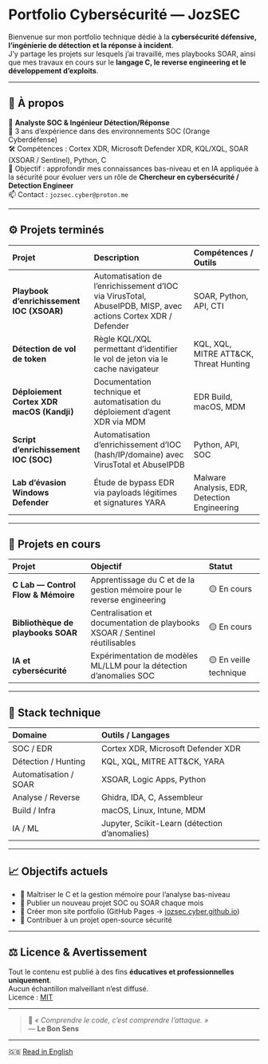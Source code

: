 #  Portfolio Cybersécurité — JozSEC

Bienvenue sur mon portfolio technique dédié à la **cybersécurité défensive, l’ingénierie de détection et la réponse à incident**.  
J’y partage les projets sur lesquels j’ai travaillé, mes playbooks SOAR, ainsi que mes travaux en cours sur le **langage C, le reverse engineering et le développement d’exploits**.

---

## 👤 À propos
🎯 **Analyste SOC & Ingénieur Détection/Réponse**  
💼 3 ans d’expérience dans des environnements SOC (Orange Cyberdéfense)  
🛠️ Compétences : Cortex XDR, Microsoft Defender XDR, KQL/XQL, SOAR (XSOAR / Sentinel), Python, C  
📍 Objectif : approfondir mes connaissances bas-niveau et en IA appliquée à la sécurité pour évoluer vers un rôle de **Chercheur en cybersécurité / Detection Engineer**  
📫 Contact : `jozsec.cyber@proton.me`

---

## ⚙️ Projets terminés

| Projet | Description | Compétences / Outils |
|:--|:--|:--|
|  **Playbook d’enrichissement IOC (XSOAR)** | Automatisation de l’enrichissement d’IOC via VirusTotal, AbuseIPDB, MISP, avec actions Cortex XDR / Defender | SOAR, Python, API, CTI |
|  **Détection de vol de token** | Règle KQL/XQL permettant d’identifier le vol de jeton via le cache navigateur | KQL, XQL, MITRE ATT&CK, Threat Hunting |
|  **Déploiement Cortex XDR macOS (Kandji)** | Documentation technique et automatisation du déploiement d’agent XDR via MDM | EDR Build, macOS, MDM |
|  **Script d’enrichissement IOC (SOC)** | Automatisation d’enrichissement d’IOC (hash/IP/domaine) avec VirusTotal et AbuseIPDB | Python, API, SOC |
|  **Lab d’évasion Windows Defender** | Étude de bypass EDR via payloads légitimes et signatures YARA | Malware Analysis, EDR, Detection Engineering |

---

## 🚧 Projets en cours

| Projet | Objectif | Statut |
|:--|:--|:--|
|  **C Lab — Control Flow & Mémoire** | Apprentissage du C et de la gestion mémoire pour le reverse engineering | 🟡 En cours |
|  **Bibliothèque de playbooks SOAR** | Centralisation et documentation de playbooks XSOAR / Sentinel réutilisables | 🟡 En cours |
|  **IA et cybersécurité** | Expérimentation de modèles ML/LLM pour la détection d’anomalies SOC | 🟡 En veille technique |

---

## 🧩 Stack technique

| Domaine | Outils / Langages |
|:--|:--|
| SOC / EDR | Cortex XDR, Microsoft Defender XDR |
| Détection / Hunting | KQL, XQL, MITRE ATT&CK, YARA |
| Automatisation / SOAR | XSOAR, Logic Apps, Python |
| Analyse / Reverse | Ghidra, IDA, C, Assembleur |
| Build / Infra | macOS, Linux, Intune, MDM |
| IA / ML | Jupyter, Scikit-Learn (détection d’anomalies) |

---

## 📈 Objectifs actuels
- 🔹 Maîtriser le C et la gestion mémoire pour l’analyse bas-niveau  
- 🔹 Publier un nouveau projet SOC ou SOAR chaque mois  
- 🔹 Créer mon site portfolio (GitHub Pages → [jozsec.cyber.github.io](#))  
- 🔹 Contribuer à un projet open-source sécurité  

---

## ⚖️ Licence & Avertissement
Tout le contenu est publié à des fins **éducatives et professionnelles uniquement**.  
Aucun échantillon malveillant n’est diffusé.  
Licence : [MIT](./LICENSE)

---

> 💬 *« Comprendre le code, c’est comprendre l’attaque. »*  
> — **Le Bon Sens**

---

🇬🇧 [Read in English](./README.md)
